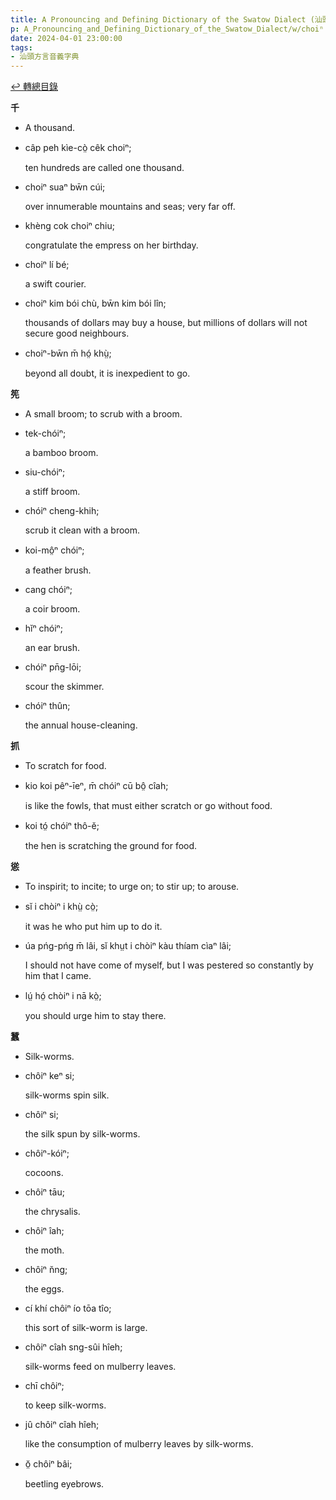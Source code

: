 ```yaml
---
title: A Pronouncing and Defining Dictionary of the Swatow Dialect (汕頭方言音義字典) / choiⁿ
p: A_Pronouncing_and_Defining_Dictionary_of_the_Swatow_Dialect/w/choiⁿ
date: 2024-04-01 23:00:00
tags: 
- 汕頭方言音義字典
---
```


[↩️ 轉總目錄](/A_Pronouncing_and_Defining_Dictionary_of_the_Swatow_Dialect)


**千**
- A thousand.

- câp peh kìe-cò̤ cêk choiⁿ;

  ten hundreds are called one thousand.

- choiⁿ suaⁿ bw̄n cúi;

  over innumerable mountains and seas; very far off.

- khèng cok choiⁿ chiu;

  congratulate the empress on her birthday.

- choiⁿ lí bé;

  a swift courier.

- choiⁿ kim bói chù, bw̄n kim bói lîn;

  thousands of dollars may buy a house, but millions of dollars will not secure good neighbours.

- choiⁿ-bw̄n m̄ hó̤ khṳ̀;

  beyond all doubt, it is inexpedient to go.

**筅**
- A small broom; to scrub with a broom.

- tek-chóiⁿ;

  a bamboo broom.

- siu-chóiⁿ;

  a stiff broom.

- chóiⁿ cheng-khih;

  scrub it clean with a broom.

- koi-mô̤ⁿ chóiⁿ;

  a feather brush.

- cang chóiⁿ;

  a coir broom.

- hĭⁿ chóiⁿ;

  an ear brush.

- chóiⁿ pn̄g-lōi;

  scour the skimmer.

- chóiⁿ thûn;

  the annual house-cleaning.

**抓**
- To scratch for food.

- kio koi pêⁿ-īeⁿ, m̄ chóiⁿ cū bô̤ cîah;

  is like the fowls, that must either scratch or go without food.

- koi tó̤ chóiⁿ thô-ĕ;

  the hen is scratching the ground for food.

**慫**
- To inspirit; to incite; to urge on; to stir up; to arouse.

- sĭ i chòiⁿ i khṳ̀ cò̤;

  it was he who put him up to do it.

- úa pńg-pńg m̄ lâi, sĭ khṳt i chòiⁿ kàu thíam cìaⁿ lâi;

  I should not have come of myself, but I was pestered so constantly by him that I came.

- lṳ́ hó̤ chòiⁿ i nā kò̤;

  you should urge him to stay there.

**蠶**
- Silk-worms.

- chôiⁿ keⁿ si;

  silk-worms spin silk.

- chôiⁿ si;

  the silk spun by silk-worms.

- chôiⁿ-kóiⁿ;

  cocoons.

- chôiⁿ tāu;

  the chrysalis.

- chôiⁿ îah;

  the moth.

- chôiⁿ n̆ng;

  the eggs.

- cí khí chôiⁿ ío tōa tîo;

  this sort of silk-worm is large.

- chôiⁿ cîah sng-sûi hîeh;

  silk-worms feed on mulberry leaves.

- chī chôiⁿ;

  to keep silk-worms.

- jû chôiⁿ cîah hîeh;

  like the consumption of mulberry leaves by silk-worms.

- ŏ̤ chôiⁿ bâi;

  beetling eyebrows.